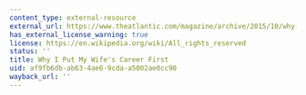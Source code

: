 ```yaml
---
content_type: external-resource
external_url: https://www.theatlantic.com/magazine/archive/2015/10/why-i-put-my-wifes-career-first/403240/
has_external_license_warning: true
license: https://en.wikipedia.org/wiki/All_rights_reserved
status: ''
title: Why I Put My Wife's Career First
uid: af9fb6db-ab63-4ae6-9cda-a5002ae0cc90
wayback_url: ''
---
```

